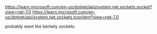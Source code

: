 https://learn.microsoft.com/en-us/dotnet/api/system.net.sockets.socket?view=net-7.0
https://learn.microsoft.com/en-us/dotnet/api/system.net.sockets.tcpclient?view=net-7.0

probably want the berkely sockets.
